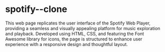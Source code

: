 # spotify--clone
This web page replicates the user interface of the Spotify Web Player, providing a seamless and visually appealing platform for music exploration and playback. Developed using HTML, CSS, and featuring the Font 
Awesome library for icons, the page is structured to enhance user experience with a responsive design and thoughtful layout.
